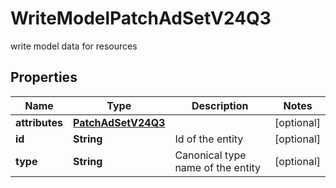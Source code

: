 

# WriteModelPatchAdSetV24Q3

write model data for resources

## Properties

| Name | Type | Description | Notes |
|------------ | ------------- | ------------- | -------------|
|**attributes** | [**PatchAdSetV24Q3**](PatchAdSetV24Q3.md) |  |  [optional] |
|**id** | **String** | Id of the entity |  [optional] |
|**type** | **String** | Canonical type name of the entity |  [optional] |



